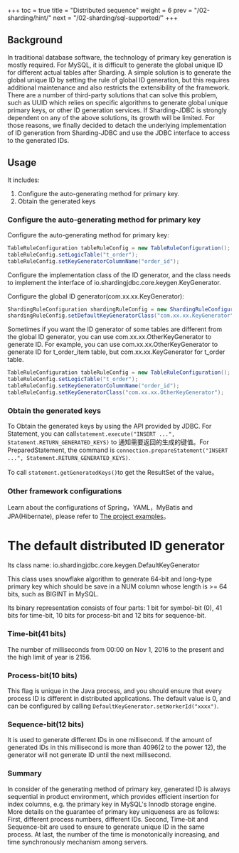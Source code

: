 +++
toc = true
title = "Distributed sequence"
weight = 6
prev = "/02-sharding/hint/"
next = "/02-sharding/sql-supported/"
+++

## Background

In traditional database software, the technology of primary key generation is mostly required. For MySQL, it is difficult to generate the global unique ID for different actual tables after Sharding.
A simple solution is to generate the global unique ID by setting the rule of global ID generation, but this requires additional maintenance and also restricts the extensibility of the framework.
There are a number of third-party solutions that can solve this problem, such as UUID which relies on specific algorithms to generate global unique primary keys, or other ID generation services. If Sharding-JDBC is strongly dependent on any of the above solutions, its growth will be limited.
For those reasons, we finally decided to detach the underlying implementation of ID generation from Sharding-JDBC and use the JDBC interface to access to the generated IDs.

## Usage

It includes:
1. Configure the auto-generating method for primary key.
2. Obtain the generated keys

### Configure the auto-generating method for primary key

Configure the auto-generating method for primary key:

```java
TableRuleConfiguration tableRuleConfig = new TableRuleConfiguration();
tableRuleConfig.setLogicTable("t_order");
tableRuleConfig.setKeyGeneratorColumnName("order_id");
```

Configure the implementation class of the ID generator, and the class needs to implement the interface of io.shardingjdbc.core.keygen.KeyGenerator.

Configure the global ID generator(com.xx.xx.KeyGenerator):

```java
ShardingRuleConfiguration shardingRuleConfig = new ShardingRuleConfiguration();
shardingRuleConfig.setDefaultKeyGeneratorClass("com.xx.xx.KeyGenerator");
```

Sometimes if you want the ID generator of some tables are different from the global ID generator, you can use com.xx.xx.OtherKeyGenerator to generate ID. 
For example, you can use com.xx.xx.OtherKeyGenerator to generate ID for t_order_item table, but com.xx.xx.KeyGenerator for t_order table.

```java
TableRuleConfiguration tableRuleConfig = new TableRuleConfiguration();
tableRuleConfig.setLogicTable("t_order");
tableRuleConfig.setKeyGeneratorColumnName("order_id");
tableRuleConfig.setKeyGeneratorClass("com.xx.xx.OtherKeyGenerator");
```

### Obtain the generated keys

To Obtain the generated keys by using the API provided by JDBC. For Statement, you can call```statement.execute("INSERT ...", Statement.RETURN_GENERATED_KEYS)```
to 通知需要返回的生成的键值。For PreparedStatement, the command is ```connection.prepareStatement("INSERT ...", Statement.RETURN_GENERATED_KEYS)```.

To call ```statement.getGeneratedKeys()```to get the ResultSet of the value。

### Other framework configurations

Learn about the configurations of Spring，YAML，MyBatis and JPA(Hibernate), please refer to [The project examples](https://github.com/shardingjdbc/sharding-jdbc/tree/master/sharding-jdbc-example)。

# The default distributed ID generator

Its class name: io.shardingjdbc.core.keygen.DefaultKeyGenerator

This class uses snowflake algorithm to generate 64-bit and long-type primary key which should be save in a NUM column whose length is >= 64 bits, such as BIGINT in MySQL.

Its binary representation consists of four parts: 1 bit for symbol-bit (0), 41 bits for time-bit, 10 bits for process-bit and 12 bits for sequence-bit.

### Time-bit(41 bits)

The number of milliseconds from 00:00 on Nov 1, 2016 to the present and the high limit of year is 2156.

### Process-bit(10 bits)

This flag is unique in the Java process, and you should ensure that every process ID is different in distributed applications. The default value is 0, and can be configured by calling `DefaultKeyGenerator.setWorkerId("xxxx")`.

### Sequence-bit(12 bits)

It is used to generate different IDs in one millisecond. If the amount of generated IDs in this millisecond is more than 4096(2 to the power 12), the generator will not generate ID until the next millisecond.

### Summary

In consider of the generating method of primary key, generated ID is always sequential in product environment, which provides efficient insertion for index columns, e.g. the primary key in MySQL's Innodb storage engine.
More details on the guarantee of primary key uniqueness are as follows:
First, different process numbers, different IDs. 
Second, Time-bit and Sequence-bit are used to ensure to generate unique ID in the same process.
At last, the number of the time is monotonically increasing, and time synchronously mechanism among servers.
